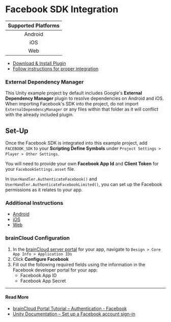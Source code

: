 # Facebook SDK Integration
| Supported Platforms |
| :-----------------: |
| Android             |
| iOS                 |
| Web                 |

- [Download & Install Plugin](https://developers.facebook.com/docs/unity/)
- [Follow instructions for proper integration](https://developers.facebook.com/docs/unity/gettingstarted)

### External Dependency Manager
This Unity example project by default includes Google's **External Dependency Manager** plugin to resolve dependencies on Android and iOS. When importing Facebook's SDK into the project, do not import `ExternalDependencyManager` or any files within that folder as it will conflict with the already included plugin.

## Set-Up
Once the Facebook SDK is integrated into this example project, add `FACEBOOK_SDK` to your **Scripting Define Symbols** under `Project Settings > Player > Other Settings`.

You will need to provide your own **Facebook App Id** and **Client Token** for your `FacebookSettings.asset` file.

In `UserHandler.AuthenticateFacebook()` and `UserHandler.AuthenticateFacebookLimited()`, you can set up the Facebook permissions as it relates to your app.

### Additional Instructions
- [Android](https://developers.facebook.com/docs/unity/getting-started/android)
- [iOS](https://developers.facebook.com/docs/unity/getting-started/ios)
- [Web](https://developers.facebook.com/docs/unity/getting-started/canvas)

### brainCloud Configuration
1. In the [brainCloud server portal](https://portal.braincloudservers.com/) for your app, navigate to `Design > Core App Info > Application IDs`
2. Click **Configure Facebook**
3. Fill out the following required fields using the information in the Facebook developer portal for your app:
    - Facebook App ID
    - Facebook App Secret

---

#### Read More
- [brainCloud Portal Tutorial – Authentication - Facebook](https://getbraincloud.com/apidocs/portal-usage/basic-configuration-facebook/)
- [Unity Documentation – Set up a Facebook account sign-in](https://docs.unity.com/authentication/en/manual/set-up-facebook-signin)
